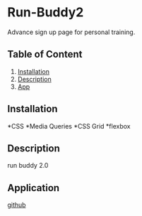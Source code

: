# Run-Buddy2
Advance sign up page for personal training.
## Table of Content
  1. [Installation](#installation)
  2. [Description](#description)
  3. [App](#Application)
  ## Installation 
   *CSS
   *Media Queries
   *CSS Grid
   *flexbox
  ## Description 
  run buddy 2.0
  ## Application
  [github](https://github.com/Champion113/Run-Buddy2)